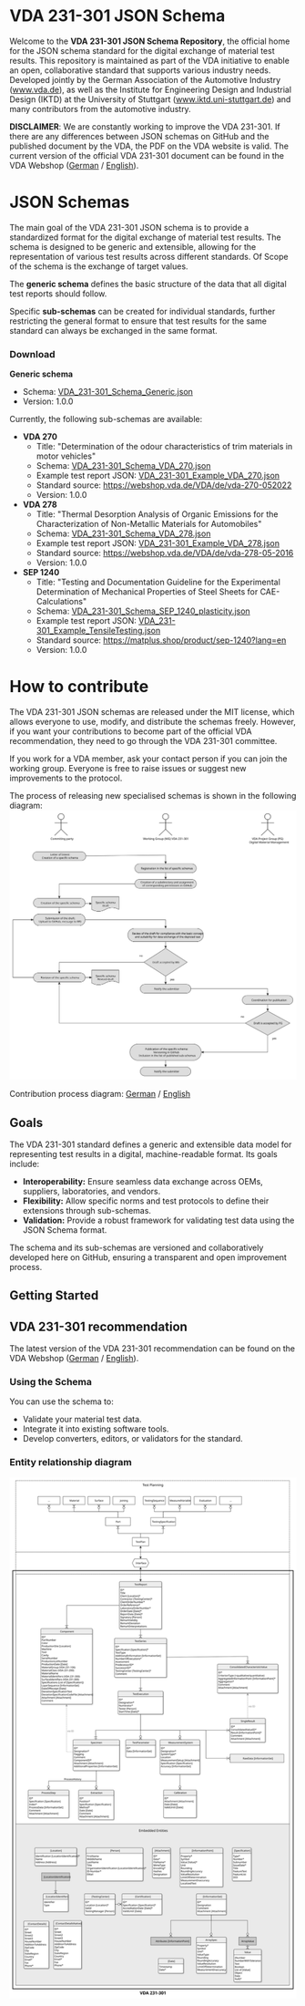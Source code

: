 # VDA 231-301 JSON Schema

Welcome to the **VDA 231-301 JSON Schema Repository**, the official home for the JSON schema standard for the digital exchange of material test results. This repository is maintained as part of the VDA initiative to enable an open, collaborative standard that supports various industry needs.
Developed jointly by the German Association of the Automotive Industry (www.vda.de), as well as the Institute for Engineering Design and Industrial Design (IKTD) at the University of Stuttgart (www.iktd.uni-stuttgart.de) and many contributors from the automotive industry.

**DISCLAIMER**: We are constantly working to improve the VDA 231-301. If there are any differences between JSON schemas on GitHub and the published document by the VDA, the PDF on the VDA website is valid. 
The current version of the official VDA 231-301 document can be found in the VDA Webshop ([German](https://webshop.vda.de/VDA/de/vda-231-301-022025) / [English](https://webshop.vda.de/VDA/en/vda-231-301-022025)).

# JSON Schemas
The main goal of the VDA 231-301 JSON schema is to provide a standardized format for the digital exchange of material test results. The schema is designed to be generic and extensible, allowing for the representation of various test results across different standards. Of Scope of the schema is the exchange of target values.

The **generic schema** defines the basic structure of the data that all digital test reports should follow. 

Specific **sub-schemas** can be created for individual standards, further restricting the general format to ensure that test results for the same standard can always be exchanged in the same format.

### Download
 
**Generic schema**
- Schema: [VDA_231-301_Schema_Generic.json](./main/VDA_231-301_Schema_Generic.json)
- Version: 1.0.0

Currently, the following sub-schemas are available:
- **VDA 270** 
  - Title: "Determination of the odour characteristics of trim materials in motor vehicles" 
  - Schema: [VDA_231-301_Schema_VDA_270.json](https://github.com/VDA231-301/VDA_231-301__VDA_270/blob/main/VDA_231-301_Schema_VDA_270.json)
  - Example test report JSON: [VDA_231-301_Example_VDA_270.json](./main/VDA_270/VDA_231-301_Example_VDA_270.json)
  - Standard source: https://webshop.vda.de/VDA/de/vda-270-052022
  - Version: 1.0.0
- **VDA 278** 
  - Title: "Thermal Desorption Analysis of Organic Emissions for the Characterization of Non-Metallic Materials for Automobiles"
  - Schema: [VDA_231-301_Schema_VDA_278.json](./main/VDA_278/VDA_231-301_Schema_VDA_278.json)
  - Example test report JSON: [VDA_231-301_Example_VDA_278.json](./main/VDA_278/VDA_231-301_Example_VDA_278.json)
  - Standard source: https://webshop.vda.de/VDA/de/vda-278-05-2016
  - Version: 1.0.0
- **SEP 1240**
  - Title: "Testing and Documentation Guideline for the Experimental Determination of Mechanical Properties of Steel Sheets for CAE-Calculations"
  - Schema: [VDA_231-301_Schema_SEP_1240_plasticity.json](./main/SEP_1240/VDA_231-301_Schema_SEP_1240_plasticity.json)
  - Example test report JSON: [VDA_231-301_Example_TensileTesting.json](./main/SEP_1240/VDA_231-301_Example_TensileTesting.json)
  - Standard source: https://matplus.shop/product/sep-1240?lang=en
  - Version: 1.0.0

# How to contribute

The VDA 231-301 JSON schemas are released under the MIT license, which allows everyone to use, modify, and distribute the schemas freely. However, if you want your contributions to become part of the official VDA recommendation, they need to go through the VDA 231-301 committee.

If you work for a VDA member, ask your contact person if you can join the working group. Everyone is free to raise issues or suggest new improvements to the protocol.

The process of releasing new specialised schemas is shown in the following diagram:
<img src="./assets/process flows/process_flow_release_of_new_specialised_schemas_EN.svg" alt="Contribution process">

Contribution process diagram: [German](./assets/process%20flows/process_flow_release_of_new_specialised_schemas_DE.svg) / [English](./assets/process%20flows/process_flow_release_of_new_specialised_schemas_EN.svg)

## Goals

The VDA 231-301 standard defines a generic and extensible data model for representing test results in a digital, machine-readable format. Its goals include:

- **Interoperability:** Ensure seamless data exchange across OEMs, suppliers, laboratories, and vendors.
- **Flexibility:** Allow specific norms and test protocols to define their extensions through sub-schemas.
- **Validation:** Provide a robust framework for validating test data using the JSON Schema format.

The schema and its sub-schemas are versioned and collaboratively developed here on GitHub, ensuring a transparent and open improvement process.
## Getting Started

## VDA 231-301 recommendation
The latest version of the VDA 231-301 recommendation can be found on the VDA Webshop ([German](https://webshop.vda.de/VDA/de/vda-231-301-022025) / [English](https://webshop.vda.de/VDA/de/vda-231-301-022025)).

### Using the Schema

You can use the schema to:
- Validate your material test data.
- Integrate it into existing software tools.
- Develop converters, editors, or validators for the standard.

### Entity relationship diagram

<img src="./assets/ERM/ERM_EntitiesWithAttributes_EN.svg" alt="Entity Relationship Model (English, entities with attributes)">
